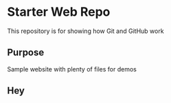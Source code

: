 # Starter Web Repo

This repository is for showing how Git and GitHub work

## Purpose

Sample website with plenty of files for demos

## Hey